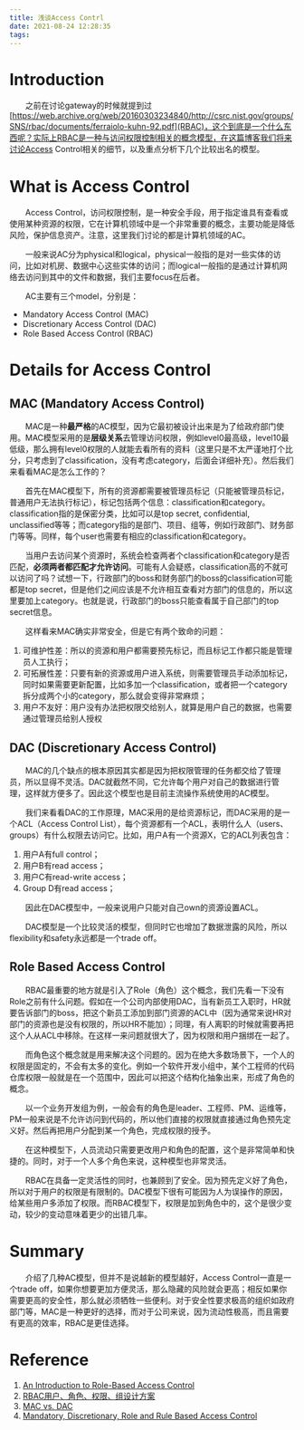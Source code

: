 ```yaml
---
title: 浅谈Access Contrl
date: 2021-08-24 12:28:35
tags:
---
```


# Introduction

&emsp;&emsp;之前在讨论gateway的时候就提到过[https://web.archive.org/web/20160303234840/http://csrc.nist.gov/groups/SNS/rbac/documents/ferraiolo-kuhn-92.pdf](RBAC)，这个到底是一个什么东西呢？实际上RBAC是一种与访问权限控制相关的概念模型，在这篇博客我们将来讨论Access Control相关的细节，以及重点分析下几个比较出名的模型。

<!-- more -->

# What is Access Control

&emsp;&emsp;Access Control，访问权限控制，是一种安全手段，用于指定谁具有查看或使用某种资源的权限，它在计算机领域中是一个非常重要的概念，主要功能是降低风险，保护信息资产。注意，这里我们讨论的都是计算机领域的AC。

&emsp;&emsp;一般来说AC分为physical和logical，physical一般指的是对一些实体的访问，比如对机房、数据中心这些实体的访问；而logical一般指的是通过计算机网络去访问到其中的文件和数据，我们主要focus在后者。

&emsp;&emsp;AC主要有三个model，分别是：

+ Mandatory Access Control (MAC)
+ Discretionary Access Control (DAC)
+ Role Based Access Control (RBAC)

# Details for Access Control

## MAC (Mandatory Access Control)

&emsp;&emsp;MAC是一种**最严格**的AC模型，因为它最初被设计出来是为了给政府部门使用。MAC模型采用的是**层级关系**去管理访问权限，例如level0最高级，level10最低级，那么拥有level0权限的人就能去看所有的资料（这里只是不太严谨地打个比分，只考虑到了classification，没有考虑category，后面会详细补充）。然后我们来看看MAC是怎么工作的？

&emsp;&emsp;首先在MAC模型下，所有的资源都需要被管理员标记（只能被管理员标记，普通用户无法执行标记），标记包括两个信息：classification和category。classification指的是保密分类，比如可以是top secret, confidential, unclassified等等；而category指的是部门、项目、组等，例如行政部门、财务部门等等。同样，每个user也需要有相应的classification和category。

&emsp;&emsp;当用户去访问某个资源时，系统会检查两者个classification和category是否匹配，**必须两者都匹配才允许访问**。可能有人会疑惑，classification高的不就可以访问了吗？试想一下，行政部门的boss和财务部门的boss的classification可能都是top secret，但是他们之间应该是不允许相互查看对方部门的信息的，所以这里要加上category。也就是说，行政部门的boss只能查看属于自己部门的top secret信息。

&emsp;&emsp;这样看来MAC确实非常安全，但是它有两个致命的问题：

1. 可维护性差：所以的资源和用户都需要预先标记，而且标记工作都只能是管理员人工执行；
2. 可拓展性差：只要有新的资源或用户进入系统，则需要管理员手动添加标记，同时如果需要更新配置，比如多加一个classification，或者把一个category拆分成两个小的category，那么就会变得非常麻烦；
3. 用户不友好：用户没有办法把权限交给别人，就算是用户自己的数据，也需要通过管理员给别人授权

## DAC (Discretionary Access Control)

&emsp;&emsp;MAC的几个缺点的根本原因其实都是因为把权限管理的任务都交给了管理员，所以显得不灵活。DAC就截然不同，它允许每个用户对自己的数据进行管理，这样就方便多了。因此这个模型也是目前主流操作系统使用的AC模型。

&emsp;&emsp;我们来看看DAC的工作原理，MAC采用的是给资源标记，而DAC采用的是一个ACL（Access Control List），每个资源都有一个ACL，表明什么人（users、groups）有什么权限去访问它。比如，用户A有一个资源X，它的ACL列表包含：

1. 用户A有full control；
2. 用户B有read access；
3. 用户C有read-write access；
4. Group D有read access；

&emsp;&emsp;因此在DAC模型中，一般来说用户只能对自己own的资源设置ACL。

&emsp;&emsp;DAC模型是一个比较灵活的模型，但同时它也增加了数据泄露的风险，所以flexibility和safety永远都是一个trade off。

## Role Based Access Control

&emsp;&emsp;RBAC最重要的地方就是引入了Role（角色）这个概念，我们先看一下没有Role之前有什么问题。假如在一个公司内部使用DAC，当有新员工入职时，HR就要告诉部门的boss，把这个新员工添加到部门资源的ACL中（因为通常来说HR对部门的资源也是没有权限的，所以HR不能加）；同理，有人离职的时候就需要再把这个人从ACL中移除。在这样一来问题就很大了，因为权限和用户捆绑在一起了。

&emsp;&emsp;而角色这个概念就是用来解决这个问题的。因为在绝大多数场景下，一个人的权限是固定的，不会有太多的变化。例如一个软件开发小组中，某个工程师的代码仓库权限一般就是在一个范围中，因此可以把这个结构化抽象出来，形成了角色的概念。

&emsp;&emsp;以一个业务开发组为例，一般会有的角色是leader、工程师、PM、运维等，PM一般来说是不允许访问到代码的，所以他们直接的权限就直接通过角色预先定义好。然后再把用户分配到某一个角色，完成权限的授予。

&emsp;&emsp;在这种模型下，人员流动只需要更改用户和角色的配置，这个是非常简单和快捷的。同时，对于一个人多个角色来说，这种模型也非常灵活。

&emsp;&emsp;RBAC在具备一定灵活性的同时，也兼顾到了安全。因为预先定义好了角色，所以对于用户的权限是有限制的。DAC模型下很有可能因为人为误操作的原因，给某些用户多添加了权限。而RBAC模型下，权限是加到角色中的，这个是很少变动，较少的变动意味着更少的出错几率。

# Summary

&emsp;&emsp;介绍了几种AC模型，但并不是说越新的模型越好，Access Control一直是一个trade off，如果你想要更加方便灵活，那么隐藏的风险就会更高；相反如果你需要更高的安全性，那么就必须牺牲一些便利。对于安全性要求极高的组织如政府部门等，MAC是一种更好的选择，而对于公司来说，因为流动性极高，而且需要有更高的效率，RBAC是更佳选择。

# Reference

1. [An Introduction to Role-Based Access Control](https://spaf.cerias.purdue.edu/classes/CS526/role.html)
2. [RBAC用户、角色、权限、组设计方案](https://zhuanlan.zhihu.com/p/63769951)
3. [MAC vs. DAC](https://www.ekransystem.com/en/blog/mac-vs-dac)
4. [Mandatory, Discretionary, Role and Rule Based Access Control](https://www.techotopia.com/index.php/Mandatory,_Discretionary,_Role_and_Rule_Based_Access_Control)